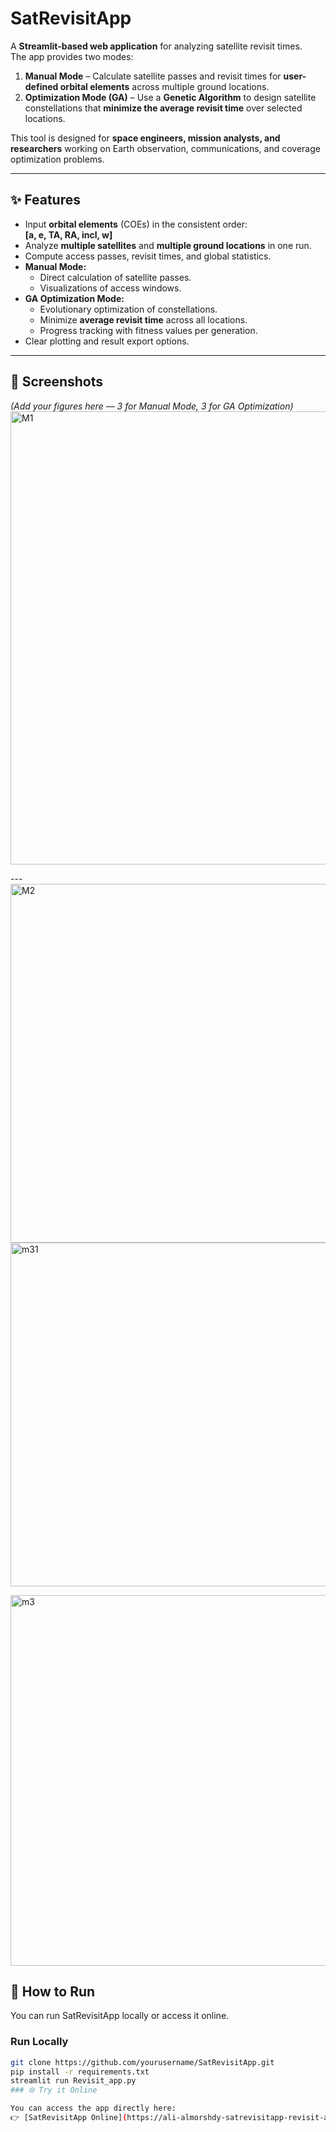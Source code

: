 # SatRevisitApp

A **Streamlit-based web application** for analyzing satellite revisit times.  
The app provides two modes:  

1. **Manual Mode** – Calculate satellite passes and revisit times for **user-defined orbital elements** across multiple ground locations.  
2. **Optimization Mode (GA)** – Use a **Genetic Algorithm** to design satellite constellations that **minimize the average revisit time** over selected locations.  

This tool is designed for **space engineers, mission analysts, and researchers** working on Earth observation, communications, and coverage optimization problems.  

---

## ✨ Features

- Input **orbital elements** (COEs) in the consistent order:  
  **[a, e, TA, RA, incl, w]**  
- Analyze **multiple satellites** and **multiple ground locations** in one run.  
- Compute access passes, revisit times, and global statistics.  
- **Manual Mode:**  
  - Direct calculation of satellite passes.  
  - Visualizations of access windows.  
- **GA Optimization Mode:**  
  - Evolutionary optimization of constellations.  
  - Minimize **average revisit time** across all locations.  
  - Progress tracking with fitness values per generation.  
- Clear plotting and result export options.  

---

## 📸 Screenshots  

*(Add your figures here — 3 for Manual Mode, 3 for GA Optimization)*  
<img width="1366" height="725" alt="M1" src="https://github.com/user-attachments/assets/2fd1a019-fc77-49f8-8b4b-e286530b350b" />

---<img width="1361" height="574" alt="M2" src="https://github.com/user-attachments/assets/26617d18-4984-41fa-9efa-5662013634e7" />
<img width="1366" height="550" alt="m31" src="https://github.com/user-attachments/assets/52430ad8-34d7-41ab-bdb0-fce22b14533b" />

<img width="1365" height="593" alt="m3" src="https://github.com/user-attachments/assets/8d4e9c22-af30-46a1-a142-ee2f18e20962" />

## 🚀 How to Run

You can run SatRevisitApp locally or access it online.  

### Run Locally  
```bash
git clone https://github.com/yourusername/SatRevisitApp.git
pip install -r requirements.txt
streamlit run Revisit_app.py
### 🌐 Try it Online

You can access the app directly here:  
👉 [SatRevisitApp Online](https://ali-almorshdy-satrevisitapp-revisit-app-rvf9ln.streamlit.app/)

